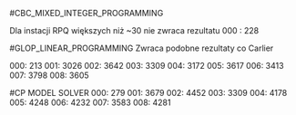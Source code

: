 #CBC_MIXED_INTEGER_PROGRAMMING

Dla instacji RPQ większych niż ~30 nie zwraca rezultatu
000 : 228

#GLOP_LINEAR_PROGRAMMING
Zwraca podobne rezultaty co Carlier

000: 213
001: 3026
002: 3642
003: 3309
004: 3172
005: 3617
006: 3413
007: 3798
008: 3605

#CP MODEL SOLVER
000: 279
001: 3679
002: 4452
003: 3309
004: 4178
005: 4248
006: 4232
007: 3583
008: 4281